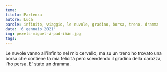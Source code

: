 ```yaml
---
tema:
titolo: Partenza
autore: Luca
parole: infinito, viaggio, le nuvole, gradino, borsa, treno, dramma
data: '6 gennaio 2021'
img: pexels-miguel-á-padriñán.jpg
tags: 
---
```

Le nuvole vanno all'infinito nel mio cervello, ma su un treno ho trovato una borsa che contiene la mia felicità però scendendo il gradino della carozza, l'ho persa.  E' stato un dramma.

